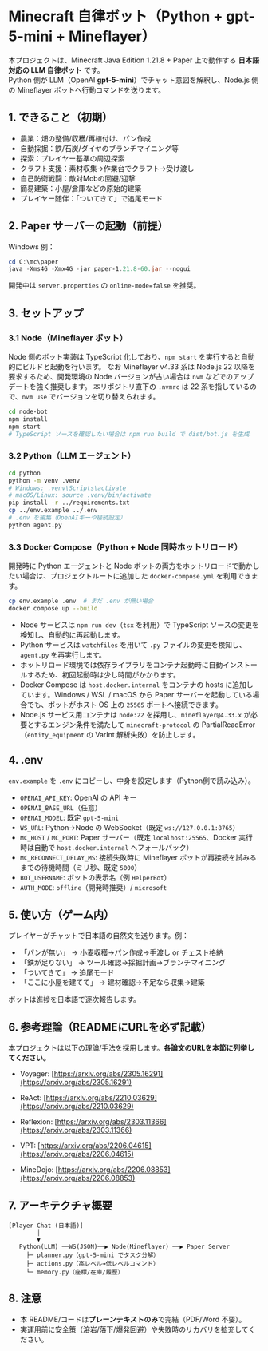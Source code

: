 # Minecraft 自律ボット（Python + gpt-5-mini + Mineflayer）

本プロジェクトは、Minecraft Java Edition 1.21.8 + Paper 上で動作する **日本語対応の LLM 自律ボット** です。  
Python 側が LLM（OpenAI **gpt-5-mini**）でチャット意図を解釈し、Node.js 側の Mineflayer ボットへ行動コマンドを送ります。

## 1. できること（初期）
- 農業：畑の整備/収穫/再植付け、パン作成
- 自動採掘：鉄/石炭/ダイヤのブランチマイニング等
- 探索：プレイヤー基準の周辺探索
- クラフト支援：素材収集→作業台でクラフト→受け渡し
- 自己防衛戦闘：敵対Mobの回避/迎撃
- 簡易建築：小屋/倉庫などの原始的建築
- プレイヤー随伴：「ついてきて」で追尾モード

## 2. Paper サーバーの起動（前提）
Windows 例：
```powershell
cd C:\mc\paper
java -Xms4G -Xmx4G -jar paper-1.21.8-60.jar --nogui
```

開発中は `server.properties` の `online-mode=false` を推奨。

## 3. セットアップ

### 3.1 Node（Mineflayer ボット）

Node 側のボット実装は TypeScript 化しており、`npm start` を実行すると自動的にビルドと起動を行います。
なお Mineflayer v4.33 系は Node.js 22 以降を要求するため、開発環境の Node バージョンが古い場合は `nvm` などでのアップデートを強く推奨します。
本リポジトリ直下の `.nvmrc` は 22 系を指しているので、`nvm use` でバージョンを切り替えられます。

```bash
cd node-bot
npm install
npm start
# TypeScript ソースを確認したい場合は npm run build で dist/bot.js を生成
```

### 3.2 Python（LLM エージェント）

```bash
cd python
python -m venv .venv
# Windows: .venv\Scripts\activate
# macOS/Linux: source .venv/bin/activate
pip install -r ../requirements.txt
cp ../env.example ../.env
# .env を編集（OpenAIキーや接続設定）
python agent.py
```

### 3.3 Docker Compose（Python + Node 同時ホットリロード）

開発時に Python エージェントと Node ボットの両方をホットリロードで動かしたい場合は、プロジェクトルートに追加した `docker-compose.yml` を利用できます。

```bash
cp env.example .env  # まだ .env が無い場合
docker compose up --build
```

* Node サービスは `npm run dev`（`tsx` を利用）で TypeScript ソースの変更を検知し、自動的に再起動します。
* Python サービスは `watchfiles` を用いて `.py` ファイルの変更を検知し、`agent.py` を再実行します。
* ホットリロード環境では依存ライブラリをコンテナ起動時に自動インストールするため、初回起動時は少し時間がかかります。
* Docker Compose は `host.docker.internal` をコンテナの hosts に追加しています。Windows / WSL / macOS から Paper サーバーを起動している場合でも、ボットがホスト OS 上の `25565` ポートへ接続できます。
* Node.js サービス用コンテナは `node:22` を採用し、`mineflayer@4.33.x` が必要とするエンジン条件を満たして `minecraft-protocol` の PartialReadError（`entity_equipment` の VarInt 解析失敗）を防止します。

## 4. .env

`env.example` を `.env` にコピーし、中身を設定します（Python側で読み込み）。

* `OPENAI_API_KEY`: OpenAI の API キー
* `OPENAI_BASE_URL`（任意）
* `OPENAI_MODEL`: 既定 `gpt-5-mini`
* `WS_URL`: Python→Node の WebSocket（既定 `ws://127.0.0.1:8765`）
* `MC_HOST` / `MC_PORT`: Paper サーバー（既定 `localhost:25565`、Docker 実行時は自動で `host.docker.internal` へフォールバック）
* `MC_RECONNECT_DELAY_MS`: 接続失敗時に Mineflayer ボットが再接続を試みるまでの待機時間（ミリ秒、既定 `5000`）
* `BOT_USERNAME`: ボットの表示名（例 `HelperBot`）
* `AUTH_MODE`: `offline`（開発時推奨）/ `microsoft`

## 5. 使い方（ゲーム内）

プレイヤーがチャットで日本語の自然文を送ります。例：

* 「パンが無い」 → 小麦収穫→パン作成→手渡し or チェスト格納
* 「鉄が足りない」 → ツール確認→採掘計画→ブランチマイニング
* 「ついてきて」 → 追尾モード
* 「ここに小屋を建てて」 → 建材確認→不足なら収集→建築

ボットは進捗を日本語で逐次報告します。

## 6. 参考理論（READMEにURLを**必ず**記載）

本プロジェクトは以下の理論/手法を採用します。**各論文のURLを本節に列挙してください。**

* Voyager: [https://arxiv.org/abs/2305.16291](https://arxiv.org/abs/2305.16291)
* ReAct: [https://arxiv.org/abs/2210.03629](https://arxiv.org/abs/2210.03629)
* Reflexion: [https://arxiv.org/abs/2303.11366](https://arxiv.org/abs/2303.11366)
* VPT: [https://arxiv.org/abs/2206.04615](https://arxiv.org/abs/2206.04615)

* MineDojo: [https://arxiv.org/abs/2206.08853](https://arxiv.org/abs/2206.08853)

## 7. アーキテクチャ概要

```
[Player Chat (日本語)]
        │
        ▼
   Python(LLM) ──WS(JSON)──▶ Node(Mineflayer) ──▶ Paper Server
     ├─ planner.py（gpt-5-mini でタスク分解）
     ├─ actions.py（高レベル→低レベルコマンド）
     └─ memory.py（座標/在庫/履歴）
```

## 8. 注意

* 本 README/コードは**プレーンテキストのみ**で完結（PDF/Word 不要）。
* 実運用前に安全策（溶岩/落下/爆発回避）や失敗時のリカバリを拡充してください。


